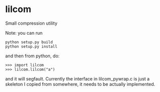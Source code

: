 # lilcom
Small compression utility


Note: you can run
```
python setup.py build
python setup.py install
```

and then from python, do:

```
>>> import lilcom
>>> lilcom.lilcom("a")
```
and it will segfault.  Currently the interface in lilcom_pywrap.c is just a
skeleton I copied from somewhere, it needs to be actually implemented.
